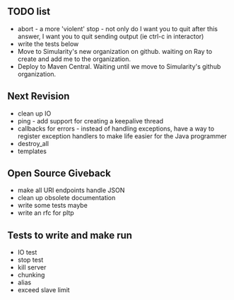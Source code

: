 TODO list
---------

 * abort - a more 'violent' stop - not only do I want you to quit after this answer, I want you to quit sending output (ie ctrl-c in interactor)
 * write the tests below
 * Move to Simularity's new organization on github. waiting on Ray to create and add me to the organization.
 * Deploy to Maven Central. Waiting until we move to Simularity's github organization.
 
 Next Revision
 -------------
 
 * clean up IO
 * ping - add support for creating a keepalive thread
 * callbacks for errors - instead of handling exceptions, have a way to register exception handlers to make life easier for
 the Java programmer
 * destroy_all  
  * templates
  
 Open Source Giveback
 --------------------
 
 * make all URI endpoints handle JSON
 * clean up obsolete documentation
 * write some tests maybe
 * write an rfc for pltp
 
 Tests to write and make run
 ---------------------------
 
 * IO test
 * stop test
 * kill server
 * chunking
 * alias
 * exceed slave limit
 
 